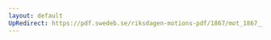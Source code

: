 ```yaml
---
layout: default
UpRedirect: https://pdf.swedeb.se/riksdagen-motions-pdf/1867/mot_1867__ak__00072/mot_1867__ak__00072_002.pdf
---
```

